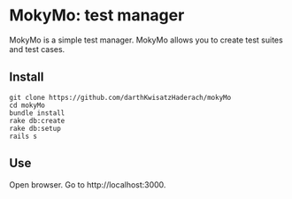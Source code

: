 # MokyMo: test manager

MokyMo is a simple test manager. MokyMo allows you to create test suites and test cases.

## Install

```shell
git clone https://github.com/darthKwisatzHaderach/mokyMo
cd mokyMo
bundle install
rake db:create
rake db:setup
rails s
```

## Use
Open browser. Go to http://localhost:3000.
